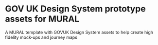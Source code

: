 # GOV UK Design System prototype assets for MURAL
A MURAL template with GOVUK Design System assets to help create high fidelity mock-ups and journey maps
